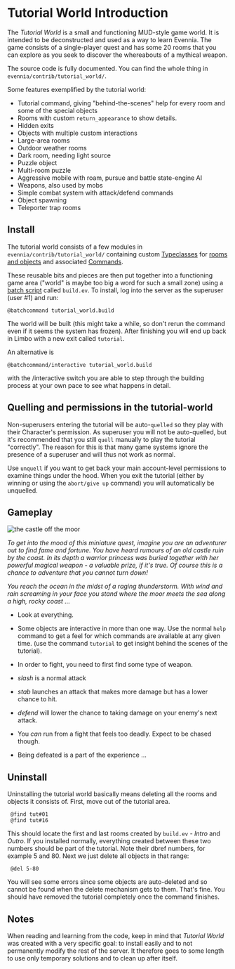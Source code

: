 # Tutorial World Introduction


The *Tutorial World* is a small and functioning MUD-style game world.  It is intended to be
deconstructed and used as a way to learn Evennia.  The game consists of a single-player quest and
has some 20 rooms that you can explore as you seek to discover the whereabouts of a mythical weapon.

The source code is fully documented. You can find the whole thing in
`evennia/contrib/tutorial_world/`.

Some features exemplified by the tutorial world:

- Tutorial command, giving "behind-the-scenes" help for every room and some of the special objects
- Rooms with custom `return_appearance` to show details.
- Hidden exits
- Objects with multiple custom interactions
- Large-area rooms
- Outdoor weather rooms
- Dark room, needing light source
- Puzzle object
- Multi-room puzzle
- Aggressive mobile with roam, pursue and battle state-engine AI
- Weapons, also used by mobs
- Simple combat system with attack/defend commands
- Object spawning
- Teleporter trap rooms


## Install

The tutorial world consists of a few modules in `evennia/contrib/tutorial_world/` containing custom
[Typeclasses](./Typeclasses.md) for [rooms and objects](./Objects.md) and associated [Commands](./Commands.md).

These reusable bits and pieces are then put together into a functioning game area ("world" is maybe
too big a word for such a small zone) using a [batch script](./Batch-Processors.md) called `build.ev`. To
install, log into the server as the superuser (user #1) and run:

    @batchcommand tutorial_world.build

The world will be built (this might take a while, so don't rerun the command even if it seems the
system has frozen). After finishing you will end up back in Limbo with a new exit called `tutorial`.

An alternative is

    @batchcommand/interactive tutorial_world.build

with the /interactive switch you are able to step through the building process at your own pace to
see what happens in detail.

## Quelling and permissions in the tutorial-world

Non-superusers entering the tutorial will be auto-`quelled` so they play with their Character's
permission. As superuser you will not be auto-quelled, but it's recommended that you still `quell`
manually to play the tutorial "correctly". The reason for this is that many game systems ignore the
presence of a superuser and will thus not work as normal.

Use `unquell` if you want to get back your main account-level permissions to examine things under
the hood. When you exit the tutorial (either by winning or using the `abort/give up` command) you
will automatically be unquelled.

## Gameplay

![the castle off the moor](https://images-wixmp-ed30a86b8c4ca887773594c2.wixmp.com/f/22916c25-6299-453d-a221-446ec839f567/da2pmzu-46d63c6d-9cdc-41dd-87d6-1106db5a5e1a.jpg/v1/fill/w_600,h_849,q_75,strp/the_castle_off_the_moor_by_griatch_art_da2pmzu-fullview.jpg?token=eyJ0eXAiOiJKV1QiLCJhbGciOiJIUzI1NiJ9.eyJzdWIiOiJ1cm46YXBwOiIsImlzcyI6InVybjphcHA6Iiwib2JqIjpbW3siaGVpZ2h0IjoiPD04NDkiLCJwYXRoIjoiXC9mXC8yMjkxNmMyNS02Mjk5LTQ1M2QtYTIyMS00NDZlYzgzOWY1NjdcL2RhMnBtenUtNDZkNjNjNmQtOWNkYy00MWRkLTg3ZDYtMTEwNmRiNWE1ZTFhLmpwZyIsIndpZHRoIjoiPD02MDAifV1dLCJhdWQiOlsidXJuOnNlcnZpY2U6aW1hZ2Uub3BlcmF0aW9ucyJdfQ.omuS3D1RmFiZCy9OSXiIita-HxVGrBok3_7asq0rflw)


*To get into the mood of this miniature quest, imagine you are an adventurer out to find fame and
fortune. You have heard rumours of an old castle ruin by the coast. In its depth a warrior  princess
was buried together with her powerful magical weapon - a valuable prize, if it's true. Of course
this is a chance to adventure that you cannot turn down!*

*You reach the ocean in the midst of a raging thunderstorm. With wind and rain screaming in your
face you stand where the moor meets the sea along a high, rocky coast ...*

- Look at everything.
- Some objects are interactive in more than one way. Use the normal `help` command to get a feel for
which commands are available at any given time. (use the command `tutorial` to get insight behind
the scenes of the tutorial).

- In order to fight, you need to first find some type of weapon.
- *slash* is a normal attack
- *stab* launches an attack that makes more damage but has a lower chance to hit.
- *defend* will lower the chance to taking damage on your enemy's next attack.
- You *can* run from a fight that feels too deadly. Expect to be chased though.
- Being defeated is a part of the experience ...

## Uninstall

Uninstalling the tutorial world basically means deleting all the rooms and objects it consists of.
First, move out of the tutorial area.

     @find tut#01
     @find tut#16

This should locate the first and last rooms created by `build.ev` - *Intro* and *Outro*. If you
installed normally, everything created between these two numbers should be part of the tutorial.
Note their dbref numbers, for example 5 and 80. Next we just delete all objects in that range:

     @del 5-80

You will see some errors since some objects are auto-deleted and so cannot be found when the delete
mechanism gets to them. That's fine.  You should have removed the tutorial completely once the
command finishes.

## Notes

When reading and learning from the code, keep in mind that *Tutorial World* was created with a very
specific goal: to install easily and to not permanently modify the rest of the server. It therefore
goes to some length to use only temporary solutions and to clean up after
itself.
